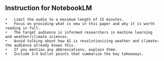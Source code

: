 ## Instruction for NotebookLM

	•	Limit the audio to a maximum length of 15 minutes.
	•	Focus on providing what is new in this paper and why it is worth reading in full.
	•	The target audience is informed researchers in machine learning and weather/climate sciences.
	•	Avoid talking about how AI is revolutionizing weather and climate— the audience already knows this.
	•	If you mention any abbreviations, explain them.
	•	Include 3–5 bullet points that summarize the key takeaways.
